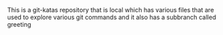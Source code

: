 This is a git-katas repository that is local which has various files that are used to explore various git commands and it also has a subbranch called greeting
